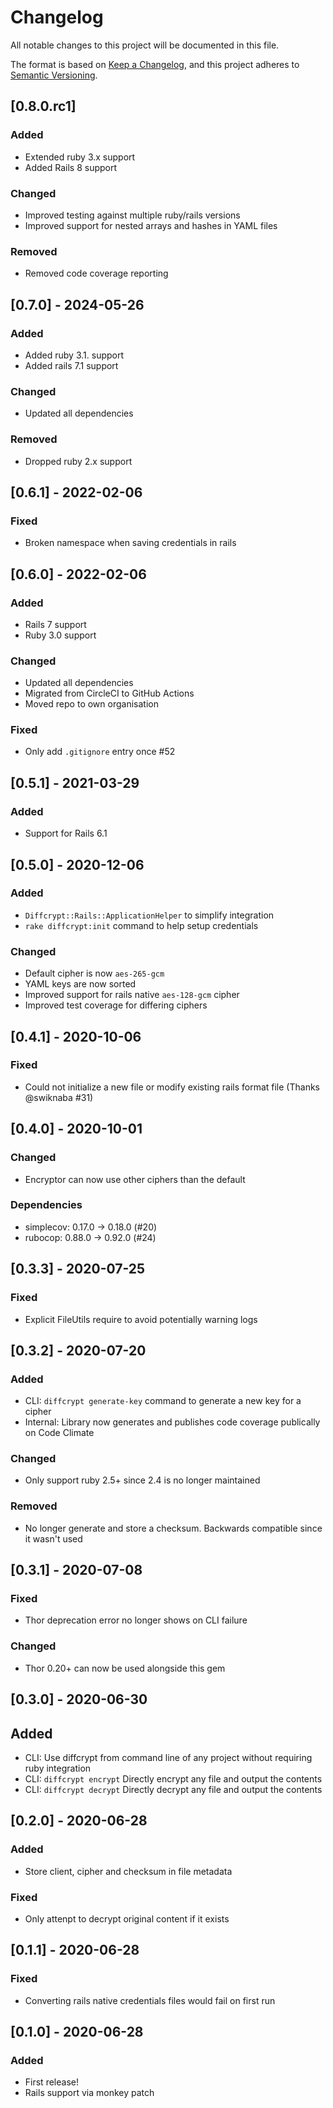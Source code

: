 # Changelog

All notable changes to this project will be documented in this file.

The format is based on [Keep a Changelog](https://keepachangelog.com/en/1.0.0/),
and this project adheres to [Semantic Versioning](https://semver.org/spec/v2.0.0.html).



## [0.8.0.rc1]

### Added

- Extended ruby 3.x support
- Added Rails 8 support

### Changed

- Improved testing against multiple ruby/rails versions
- Improved support for nested arrays and hashes in YAML files

### Removed

- Removed code coverage reporting



## [0.7.0] - 2024-05-26

### Added

- Added ruby 3.1. support
- Added rails 7.1 support

### Changed

- Updated all dependencies

### Removed

- Dropped ruby 2.x support



## [0.6.1] - 2022-02-06

### Fixed

- Broken namespace when saving credentials in rails



## [0.6.0] - 2022-02-06

### Added

- Rails 7 support
- Ruby 3.0 support

### Changed

- Updated all dependencies
- Migrated from CircleCI to GitHub Actions
- Moved repo to own organisation

### Fixed

- Only add `.gitignore` entry once #52



## [0.5.1] - 2021-03-29

### Added

- Support for Rails 6.1



## [0.5.0] - 2020-12-06

### Added

- `Diffcrypt::Rails::ApplicationHelper` to simplify integration
- `rake diffcrypt:init` command to help setup credentials

### Changed

- Default cipher is now `aes-265-gcm`
- YAML keys are now sorted
- Improved support for rails native `aes-128-gcm` cipher
- Improved test coverage for differing ciphers



## [0.4.1] - 2020-10-06

### Fixed

- Could not initialize a new file or modify existing rails format file (Thanks @swiknaba #31)



## [0.4.0] - 2020-10-01

### Changed

- Encryptor can now use other ciphers than the default

### Dependencies

- simplecov: 0.17.0 -> 0.18.0 (#20)
- rubocop: 0.88.0 -> 0.92.0 (#24)



## [0.3.3] - 2020-07-25

### Fixed

- Explicit FileUtils require to avoid potentially warning logs



## [0.3.2] - 2020-07-20

### Added

- CLI: `diffcrypt generate-key` command to generate a new key for a cipher
- Internal: Library now generates and publishes code coverage publically on Code Climate

### Changed

- Only support ruby 2.5+ since 2.4 is no longer maintained

### Removed

- No longer generate and store a checksum. Backwards compatible since it wasn't used



## [0.3.1] - 2020-07-08

### Fixed

- Thor deprecation error no longer shows on CLI failure

### Changed

- Thor 0.20+ can now be used alongside this gem



## [0.3.0] - 2020-06-30

## Added

- CLI: Use diffcrypt from command line of any project without requiring ruby integration
- CLI: `diffcrypt encrypt` Directly encrypt any file and output the contents
- CLI: `diffcrypt decrypt` Directly decrypt any file and output the contents



## [0.2.0] - 2020-06-28

### Added

- Store client, cipher and checksum in file metadata

### Fixed

- Only attenpt to decrypt original content if it exists



## [0.1.1] - 2020-06-28

### Fixed

- Converting rails native credentials files would fail on first run



## [0.1.0] - 2020-06-28

### Added

- First release!
- Rails support via monkey patch
